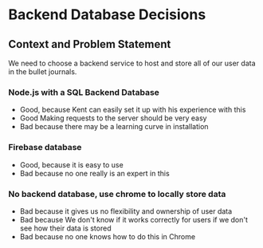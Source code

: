 # Backend Database Decisions

## Context and Problem Statement

We need to choose a backend service to host and store all of our user data in the bullet journals.

### Node.js with a SQL Backend Database

* Good, because Kent can easily set it up with his experience with this
* Good Making requests to the server should be very easy
* Bad because there may be a learning curve in installation

### Firebase database

* Good, because it is easy to use
* Bad because no one really is an expert in this

### No backend database, use chrome to locally store data

* Bad because it gives us no flexibility and ownership of user data
* Bad because We don't know if it works correctly for users if we don't see how their data is stored
* Bad because no one knows how to do this in Chrome
